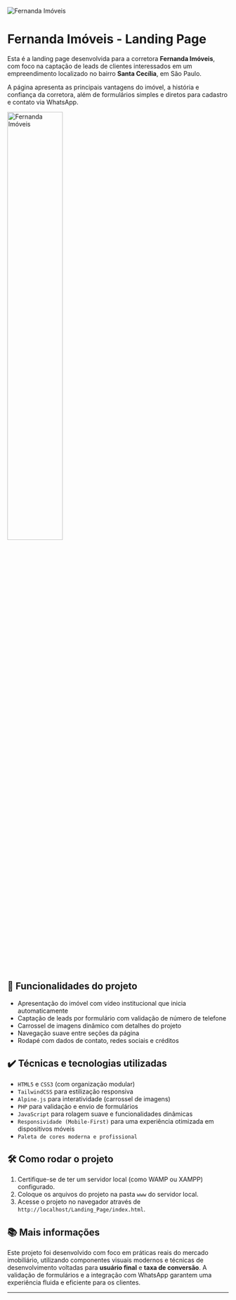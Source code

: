 ![Fernanda Imóveis](./assets/thumbnail.png)

# Fernanda Imóveis - Landing Page

Esta é a landing page desenvolvida para a corretora **Fernanda Imóveis**, com foco na captação de leads de clientes interessados em um empreendimento localizado no bairro **Santa Cecília**, em São Paulo.

A página apresenta as principais vantagens do imóvel, a história e confiança da corretora, além de formulários simples e diretos para cadastro e contato via WhatsApp.

<img src="./assets/screenshot.png" alt="Fernanda Imóveis" width="50%">

## 🔨 Funcionalidades do projeto

- Apresentação do imóvel com vídeo institucional que inicia automaticamente
- Captação de leads por formulário com validação de número de telefone
- Carrossel de imagens dinâmico com detalhes do projeto
- Navegação suave entre seções da página
- Rodapé com dados de contato, redes sociais e créditos

## ✔️ Técnicas e tecnologias utilizadas

- `HTML5` e `CSS3` (com organização modular)
- `TailwindCSS` para estilização responsiva
- `Alpine.js` para interatividade (carrossel de imagens)
- `PHP` para validação e envio de formulários
- `JavaScript` para rolagem suave e funcionalidades dinâmicas
- `Responsividade (Mobile-First)` para uma experiência otimizada em dispositivos móveis
- `Paleta de cores moderna e profissional`

## 🛠️ Como rodar o projeto

1. Certifique-se de ter um servidor local (como WAMP ou XAMPP) configurado.
2. Coloque os arquivos do projeto na pasta `www` do servidor local.
3. Acesse o projeto no navegador através de `http://localhost/Landing_Page/index.html`.

## 📚 Mais informações

Este projeto foi desenvolvido com foco em práticas reais do mercado imobiliário, utilizando componentes visuais modernos e técnicas de desenvolvimento voltadas para **usuário final** e **taxa de conversão**. A validação de formulários e a integração com WhatsApp garantem uma experiência fluida e eficiente para os clientes.

---

